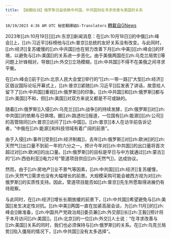 ```yaml
---
title: 【秘翻在线】俄罗斯日益依赖中共国，中共国则在寻求改善与美国的关系
---
```

`10/19/2023 4:36 AM UTC 秘密翻譯組G-Translators` [轉載自GNews](https://gnews.org/articles/1853054)

 2023年[[zh:10月19日]][[zh:东京]]新闻消息：在[[zh:10月18日]]的中俄[[zh:峰会]]上，[[zh:习近平]]标榜他与[[zh:普京]]总统的友好关系没有改变。与此同时，[[zh:经济]]复苏缓慢的[[zh:中共国]]也在努力改善下月[[zh:中美]][[zh:峰会]]的环境，以避免与[[zh:美国]]的关系进一步恶化。由于美俄两国在[[zh:乌克兰局势]]等问题上针锋相对，导致[[zh:外交]]立场模糊，[[zh:中共国]]不得不在美俄之间寻求平衡。

在[[zh:峰会]]前于[[zh:北京人民大会堂]]举行的“[[zh:一带一路]]”大型[[zh:经济]]区倡议国际论坛开幕式上，[[zh:普京]]紧随[[zh:习近平]]后发表了讲话，故意给人留下了[[zh:中共国]]重视[[zh:俄罗斯]]的印象。[[zh:中共国]]和[[zh:俄罗斯]]都与[[zh:美国]]不和，但[[zh:美国]]对双方来说又都是不可或缺的。

随着[[zh:俄罗斯]]入侵[[zh:乌克兰]][[zh:战争]]的持续发酵，[[zh:俄罗斯]]对[[zh:中共国]]的依赖与日俱增。据[[zh:路透社]]报道，一位国有[[zh:能源]][[zh:公司]]的高管陪同[[zh:普京]]访问了[[zh:中国]]。[[zh:普京]]本人在访华前告诉记者，“中俄在[[zh:能源]]和科技领域有着广阔的前景”。

由于入侵[[zh:事件]]受到[[zh:经济制裁]]，去年[[zh:俄罗斯]]对[[zh:欧洲]]的[[zh:天然气]]出口量不到前一年的六分之一。预计今年对[[zh:中共国]]的出口量将首次超过对[[zh:欧洲]]的出口量。[[zh:俄罗斯]]的目标是早日与中方就通过[[zh:蒙古]]的“[[zh:西伯利亚]]电力2号”管道项目供应[[zh:天然气]]，达成协议。

然而，由于[[zh:房地产]]业不景气等因素，[[zh:中共国]][[zh:经济]]复苏缓慢，[[zh:天然气]]需求也没有大幅增长的前景。大规模采购可能会被西方视为对[[zh:俄罗斯]]的实质性支持。因此，管道项目能否如[[zh:普京]]先生所愿取得进展仍有待观察。

与此同时，在[[zh:经济]]增长长期放缓的前景下，[[zh:中共国]]希望避免与[[zh:美国]]发生决定性对抗。[[zh:中美]]两国一直在加紧高层会谈，为[[zh:11月]]的[[zh:峰会]]做准备，[[zh:中国共产党政治局]]委员兼[[zh:外交部]]长[[zh:王毅]]预计将于本月访问[[zh:美国]]。[[zh:北京]]的一位[[zh:外交]]人士说：“在寻求改善与[[zh:美国]]关系的同时，我们也必须保持与[[zh:俄罗斯]]的关系。在[[zh:乌克兰局势]]陷入僵局的情况下，[[zh:中共国]]没有太多选择“。
